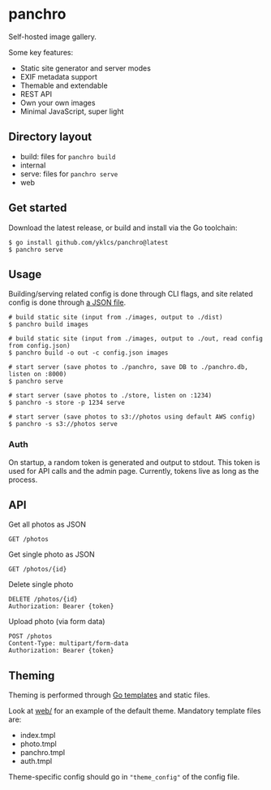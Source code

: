 # panchro

Self-hosted image gallery.

Some key features:

- Static site generator and server modes
- EXIF metadata support
- Themable and extendable
- REST API
- Own your own images
- Minimal JavaScript, super light

## Directory layout

- build: files for `panchro build`
- internal
- serve: files for `panchro serve`
- web

## Get started

Download the latest release, or build and install via the Go toolchain:

```shell
$ go install github.com/yklcs/panchro@latest
$ panchro serve
```

## Usage

Building/serving related config is done through CLI flags, and site related config is done through [a JSON file](panchro.example.json).

```shell
# build static site (input from ./images, output to ./dist)
$ panchro build images

# build static site (input from ./images, output to ./out, read config from config.json)
$ panchro build -o out -c config.json images

# start server (save photos to ./panchro, save DB to ./panchro.db, listen on :8000)
$ panchro serve

# start server (save photos to ./store, listen on :1234)
$ panchro -s store -p 1234 serve

# start server (save photos to s3://photos using default AWS config)
$ panchro -s s3://photos serve
```

### Auth

On startup, a random token is generated and output to stdout.
This token is used for API calls and the admin page.
Currently, tokens live as long as the process.

## API

Get all photos as JSON

```http
GET /photos
```

Get single photo as JSON

```http
GET /photos/{id}
```

Delete single photo

```http
DELETE /photos/{id}
Authorization: Bearer {token}
```

Upload photo (via form data)

```http
POST /photos
Content-Type: multipart/form-data
Authorization: Bearer {token}
```

## Theming

Theming is performed through [Go templates](https://pkg.go.dev/html/template) and static files.

Look at [web/](web/) for an example of the default theme. Mandatory template files are:

- index.tmpl
- photo.tmpl
- panchro.tmpl
- auth.tmpl

Theme-specific config should go in `"theme_config"` of the config file.
